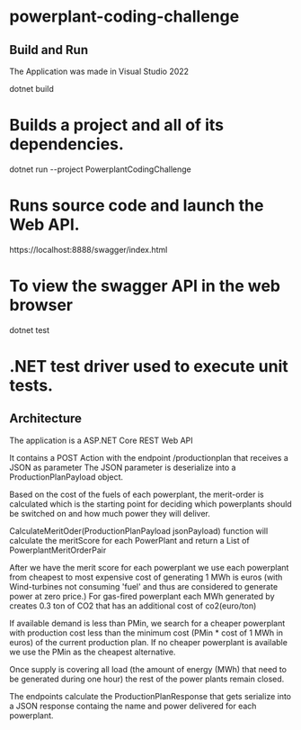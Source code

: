 # powerplant-coding-challenge

## Build and Run

The Application was made in Visual Studio 2022

dotnet build 
# Builds a project and all of its dependencies.

dotnet run --project PowerplantCodingChallenge 
# Runs source code and launch the Web API.

https://localhost:8888/swagger/index.html

# To view the swagger API in the web browser

dotnet test 
# .NET test driver used to execute unit tests.

## Architecture 

The application is a ASP.NET Core REST Web API 

It contains a POST Action with the endpoint /productionplan that receives a JSON as parameter
The JSON parameter is deserialize into a ProductionPlanPayload object.

Based on the cost of the fuels of each powerplant, the merit-order is calculated which is the starting point for deciding which powerplants should be switched on and how much power they will deliver.

CalculateMeritOder(ProductionPlanPayload jsonPayload) function will calculate the meritScore for each PowerPlant and return a List of PowerplantMeritOrderPair

After we have the merit score for each powerplant we use each powerplant from cheapest to most expensive cost of generating 1 MWh is euros (with Wind-turbines not consuming 'fuel' and thus are considered to generate power at zero price.)
For gas-fired powerplant each MWh generated by creates 0.3 ton of CO2 that has an additional cost of co2(euro/ton)

If available demand is less than PMin, we search for a cheaper powerplant with production cost less than the minimum cost (PMin * cost of 1 MWh in euros) of the current production plan.
If no cheaper powerplant is available we use the PMin as the cheapest alternative.

Once supply is covering all load (the amount of energy (MWh) that need to be generated during one hour) the rest of the power plants remain closed.

The endpoints calculate the ProductionPlanResponse that gets serialize into a JSON response containg the name and power delivered for each powerplant.
